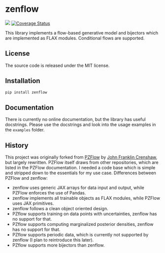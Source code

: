 # zenflow

[![](https://img.shields.io/pypi/v/zenflow.svg)](https://pypi.org/project/zenflow/)
[![Coverage Status](https://coveralls.io/repos/github/HDembinski/zenflow/badge.svg?branch=main)](https://coveralls.io/github/HDembinski/zenflow?branch=main)

This library implements a flow-based generative model and bijectors which are implemented as FLAX modules. Conditional flows are supported.

## License

The source code is released under the MIT license.

## Installation

```sh
pip install zenflow
```

## Documentation

There is currently no online documentation, but the library has useful docstrings. Please use the docstrings and look into the usage examples in the `examples` folder.

## History

This project was originally forked from [PZFlow](https://github.com/jfcrenshaw/pzflow) by [John Franklin Crenshaw](jfcrenshaw@gmail.com), but largely rewritten. PZFlow itself draws from other repositories, which are listed in the PZFlow documentation. I needed a code base which is simple and stripped down to the essentials for my use case. Differences between PZFlow and zenflow:

* zenflow uses generic JAX arrays for data input and output, while PZFlow enforces the use of Pandas.
* zenflow implements all trainable objects as FLAX modules, while PZFlow uses JAX primitives. 
* zenflow follows a clean object oriented design.
* PZflow supports training on data points with uncertainties, zenflow has no support for that.
* PZflow supports computing marginalized posterior densities, zenflow has no support for that.
* PZflow supports periodic data, which is currently not supported by zenflow (I plan to reintroduce this later).
* PZflow supports more bijectors than zenflow.
